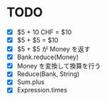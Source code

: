 # TODO
- [x] $5 + 10 CHF = $10
- [x] $5 + $5 = $10
- [x] $5 + $5 が Money を返す
- [x] Bank.reduce(Money)
- [x] Money を変換して換算を行う
- [x] Reduce(Bank, String)
- [x] Sum.plus
- [x] Expression.times